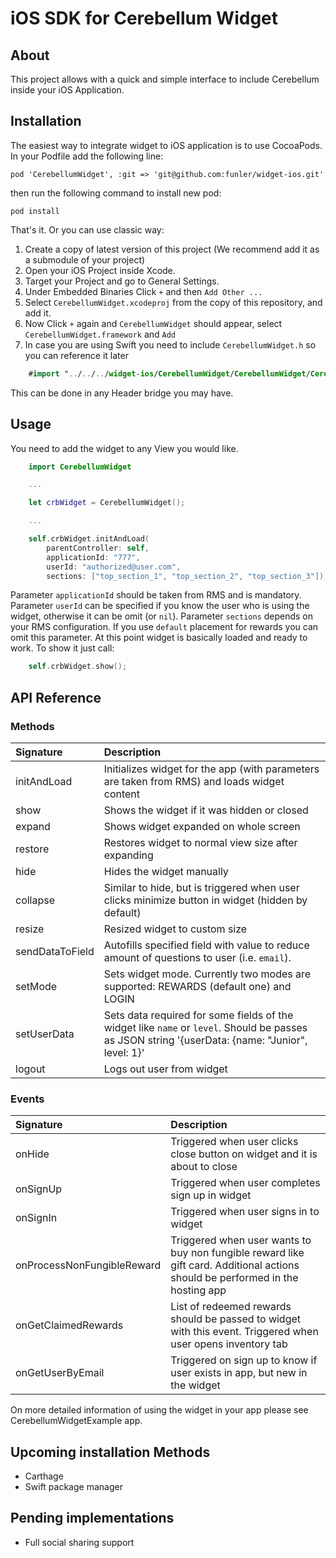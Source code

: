 # iOS SDK for Cerebellum Widget 

## About

This project allows with a quick and simple interface to include Cerebellum inside your iOS Application.

## Installation

The easiest way to integrate widget to iOS application is to use CocoaPods. In your Podfile add the following line:

    pod 'CerebellumWidget', :git => 'git@github.com:funler/widget-ios.git'

then run the following command to install new pod:

    pod install

That's it. Or you can use classic way:

1. Create a copy of latest version of this project (We recommend add it as a submodule of your project)
2. Open your iOS Project inside Xcode.
3. Target your Project and go to General Settings.
4. Under Embedded Binaries Click `+` and then `Add Other ...`
5. Select `CerebellumWidget.xcodeproj` from the copy of this repository, and add it.
6. Now Click `+` again and `CerebellumWidget` should appear, select `CerebellumWidget.framework` and `Add`
7. In case you are using Swift you need to include `CerebellumWidget.h` so you can reference it later

```swift
    #import "../../../widget-ios/CerebellumWidget/CerebellumWidget/CerebellumWidget.h"
``` 

This can be done in any Header bridge you may have.

## Usage

You need to add the widget to any View you would like.
    
```swift
    import CerebellumWidget

    ...

    let crbWidget = CerebellumWidget();

    ...

    self.crbWidget.initAndLoad(
        parentController: self,
        applicationId: "777",
        userId: "authorized@user.com",
        sections: ["top_section_1", "top_section_2", "top_section_3"]);
```

Parameter `applicationId` should be taken from RMS and is mandatory. Parameter `userId` can be specified if you know the user who is using the widget, otherwise it can be omit (or `nil`). Parameter `sections` depends on your RMS configuration. If you use `default` placement for rewards you can omit this parameter.
At this point widget is basically loaded and ready to work. To show it just call:

```swift
    self.crbWidget.show();
```

## API Reference
### Methods

| Signature | Description |
| :-- | :-- |
| initAndLoad | Initializes widget for the app (with parameters are taken from RMS) and loads widget content |
| show | Shows the widget if it was hidden or closed |
| expand | Shows widget expanded on whole screen |
| restore | Restores widget to normal view size after expanding |
| hide | Hides the widget manually |
| collapse | Similar to hide, but is triggered when user clicks minimize button in widget (hidden by default) |
| resize | Resized widget to custom size |
| sendDataToField | Autofills specified field with value to reduce amount of questions to user (i.e. `email`). |
| setMode | Sets widget mode. Currently two modes are supported: REWARDS (default one) and LOGIN |
| setUserData | Sets data required for some fields of the widget like `name` or `level`. Should be passes as JSON string '{userData: {name: "Junior", level: 1}'
| logout | Logs out user from widget |

### Events

| Signature | Description |
| :-- | :-- |
| onHide | Triggered when user clicks close button on widget and it is about to close |
| onSignUp | Triggered when user completes sign up in widget |
| onSignIn | Triggered when user signs in to widget |
| onProcessNonFungibleReward | Triggered when user wants to buy non fungible reward like gift card. Additional actions should be performed in the hosting app |
| onGetClaimedRewards | List of redeemed rewards should be passed to widget with this event. Triggered when user opens inventory tab |
| onGetUserByEmail | Triggered on sign up to know if user exists in app, but new in the widget |

On more detailed information of using the widget in your app please see CerebellumWidgetExample app.

## Upcoming installation Methods

* Carthage
* Swift package manager

## Pending implementations

* Full social sharing support